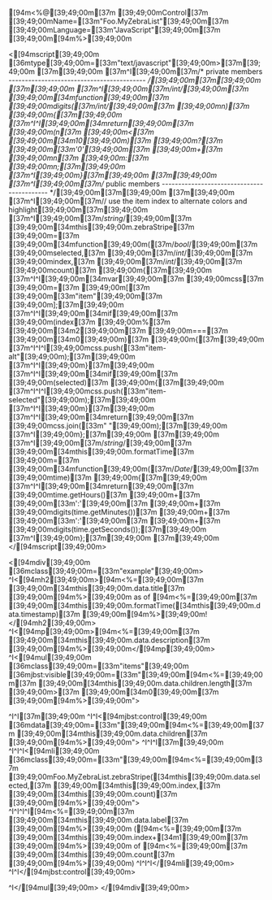 [94m<%@[39;49;00m[37m [39;49;00mControl[37m [39;49;00mName=[33m"Foo.MyZebraList"[39;49;00m[37m [39;49;00mLanguage=[33m"JavaScript"[39;49;00m[37m [39;49;00m[94m%>[39;49;00m

<[94mscript[39;49;00m [36mtype[39;49;00m=[33m"text/javascript"[39;49;00m>[37m[39;49;00m
[37m[39;49;00m
[37m^I[39;49;00m[37m/* private members ------------------------------------------ */[39;49;00m[37m[39;49;00m
[37m[39;49;00m
[37m^I[39;49;00m[37m/*int*/[39;49;00m[37m [39;49;00m[34mfunction[39;49;00m[37m [39;49;00mdigits([37m/*int*/[39;49;00m[37m [39;49;00mn)[37m [39;49;00m{[37m[39;49;00m
[37m^I^I[39;49;00m[34mreturn[39;49;00m[37m [39;49;00m(n[37m [39;49;00m<[37m [39;49;00m[34m10[39;49;00m)[37m [39;49;00m?[37m [39;49;00m[33m'0'[39;49;00m[37m [39;49;00m+[37m [39;49;00mn[37m [39;49;00m:[37m [39;49;00mn;[37m[39;49;00m
[37m^I[39;49;00m}[37m[39;49;00m
[37m[39;49;00m
[37m^I[39;49;00m[37m/* public members ------------------------------------------- */[39;49;00m[37m[39;49;00m
[37m[39;49;00m
[37m^I[39;49;00m[37m// use the item index to alternate colors and highlight[39;49;00m[37m[39;49;00m
[37m^I[39;49;00m[37m/*string*/[39;49;00m[37m [39;49;00m[34mthis[39;49;00m.zebraStripe[37m [39;49;00m=[37m [39;49;00m[34mfunction[39;49;00m([37m/*bool*/[39;49;00m[37m [39;49;00mselected,[37m [39;49;00m[37m/*int*/[39;49;00m[37m [39;49;00mindex,[37m [39;49;00m[37m/*int*/[39;49;00m[37m [39;49;00mcount)[37m [39;49;00m{[37m[39;49;00m
[37m^I^I[39;49;00m[34mvar[39;49;00m[37m [39;49;00mcss[37m [39;49;00m=[37m [39;49;00m[[37m [39;49;00m[33m"item"[39;49;00m[37m [39;49;00m];[37m[39;49;00m
[37m^I^I[39;49;00m[34mif[39;49;00m[37m [39;49;00m(index[37m [39;49;00m%[37m [39;49;00m[34m2[39;49;00m[37m [39;49;00m===[37m [39;49;00m[34m0[39;49;00m)[37m [39;49;00m{[37m[39;49;00m
[37m^I^I^I[39;49;00mcss.push([33m"item-alt"[39;49;00m);[37m[39;49;00m
[37m^I^I[39;49;00m}[37m[39;49;00m
[37m^I^I[39;49;00m[34mif[39;49;00m[37m [39;49;00m(selected)[37m [39;49;00m{[37m[39;49;00m
[37m^I^I^I[39;49;00mcss.push([33m"item-selected"[39;49;00m);[37m[39;49;00m
[37m^I^I[39;49;00m}[37m[39;49;00m
[37m^I^I[39;49;00m[34mreturn[39;49;00m[37m [39;49;00mcss.join([33m" "[39;49;00m);[37m[39;49;00m
[37m^I[39;49;00m};[37m[39;49;00m
[37m[39;49;00m
[37m^I[39;49;00m[37m/*string*/[39;49;00m[37m [39;49;00m[34mthis[39;49;00m.formatTime[37m [39;49;00m=[37m [39;49;00m[34mfunction[39;49;00m([37m/*Date*/[39;49;00m[37m [39;49;00mtime)[37m [39;49;00m{[37m[39;49;00m
[37m^I^I[39;49;00m[34mreturn[39;49;00m[37m [39;49;00mtime.getHours()[37m [39;49;00m+[37m [39;49;00m[33m':'[39;49;00m[37m [39;49;00m+[37m [39;49;00mdigits(time.getMinutes())[37m [39;49;00m+[37m [39;49;00m[33m':'[39;49;00m[37m [39;49;00m+[37m [39;49;00mdigits(time.getSeconds());[37m[39;49;00m
[37m^I[39;49;00m};[37m[39;49;00m
[37m[39;49;00m
</[94mscript[39;49;00m>

<[94mdiv[39;49;00m [36mclass[39;49;00m=[33m"example"[39;49;00m>
^I<[94mh2[39;49;00m>[94m<%=[39;49;00m[37m [39;49;00m[34mthis[39;49;00m.data.title[37m [39;49;00m[94m%>[39;49;00m as of [94m<%=[39;49;00m[37m [39;49;00m[34mthis[39;49;00m.formatTime([34mthis[39;49;00m.data.timestamp)[37m [39;49;00m[94m%>[39;49;00m!</[94mh2[39;49;00m>
^I<[94mp[39;49;00m>[94m<%=[39;49;00m[37m [39;49;00m[34mthis[39;49;00m.data.description[37m [39;49;00m[94m%>[39;49;00m</[94mp[39;49;00m>
^I<[94mul[39;49;00m [36mclass[39;49;00m=[33m"items"[39;49;00m [36mjbst:visible[39;49;00m=[33m"[39;49;00m[94m<%=[39;49;00m[37m [39;49;00m[34mthis[39;49;00m.data.children.length[37m [39;49;00m>[37m [39;49;00m[34m0[39;49;00m[37m [39;49;00m[94m%>[39;49;00m">

^I^I[37m<!-- anonymous inner template -->[39;49;00m
^I^I<[94mjbst:control[39;49;00m [36mdata[39;49;00m=[33m"[39;49;00m[94m<%=[39;49;00m[37m [39;49;00m[34mthis[39;49;00m.data.children[37m [39;49;00m[94m%>[39;49;00m">
^I^I^I[37m<!-- populate list item for each item of the parent's children property -->[39;49;00m
^I^I^I<[94mli[39;49;00m [36mclass[39;49;00m=[33m"[39;49;00m[94m<%=[39;49;00m[37m [39;49;00mFoo.MyZebraList.zebraStripe([34mthis[39;49;00m.data.selected,[37m [39;49;00m[34mthis[39;49;00m.index,[37m [39;49;00m[34mthis[39;49;00m.count)[37m [39;49;00m[94m%>[39;49;00m">
^I^I^I^I[94m<%=[39;49;00m[37m [39;49;00m[34mthis[39;49;00m.data.label[37m [39;49;00m[94m%>[39;49;00m ([94m<%=[39;49;00m[37m [39;49;00m[34mthis[39;49;00m.index+[34m1[39;49;00m[37m [39;49;00m[94m%>[39;49;00m of [94m<%=[39;49;00m[37m [39;49;00m[34mthis[39;49;00m.count[37m [39;49;00m[94m%>[39;49;00m)
^I^I^I</[94mli[39;49;00m>
^I^I</[94mjbst:control[39;49;00m>

^I</[94mul[39;49;00m>
</[94mdiv[39;49;00m>
